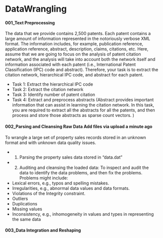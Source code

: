 # DataWrangling

#### 001_Text Preprocessing
The data that we provide contains 2,500 patents. Each patent contains a large amount of information represented in the notoriously verbose XML format. The information includes, for example, publication reference, application reference, abstract, description, claims, citations, etc. Here, assume that we are going to focus on the analysis of patent citation network, and the analysis will take into account both the network itself and information associated with each patent (i.e., International Patent Classification (IPC) code and abstract). Therefore, your task is to extract the citation network, hierarchical IPC code, and abstract for each patent.
* Task 1: Extract the hierarchical IPC code
* Task 2: Extract the citation network
* Task 3: Identify number of patent citation
* Task 4: Extract and preprocess abstracts (Abstract provides important information that can assist in learning the citation network. In this task, you are required to extract all the abstracts for all the patents, and then process and store those abstracts as sparse count vectors. )


#### 002_Parsing and Cleansing Raw Data	Add files via upload	a minute ago
To wrangle a large set of property sales records stored in an unknown format and with unknown data quality issues.
* 1. Parsing the property sales data stored in “data.dat”
* 2. Auditing and cleansing the loaded data: 
To inspect and audit the data to identify the data problems, and then fix the problems. 
Problems might include:
* Lexical errors, e.g., typos and spelling mistakes.
* Irregularities, e.g., abnormal data values and data formats.
* Violations of the Integrity constraint.
* Outliers
* Duplications
* Missing values
* Inconsistency, e.g., inhomogeneity in values and types in representing the same data

#### 003_Data Integration and Reshaping
